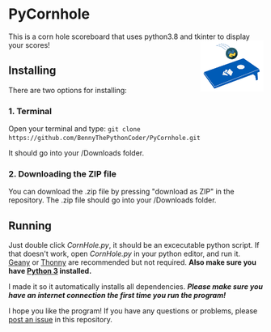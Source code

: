 # PyCornhole
This is a corn hole scoreboard that uses python3.8 and tkinter to display your scores!
<img src="https://raw.githubusercontent.com/BennyThePythonCoder/PyCornhole/master/cornHole.png" align="right" width="125px" height="100px"/>
## Installing
There are two options for installing:
### 1. Terminal
Open your terminal and type: `git clone https://github.com/BennyThePythonCoder/PyCornhole.git`

It should go into your /Downloads folder.

### 2. Downloading the ZIP file
You can download the .zip file by pressing "download as ZIP" in the repository.
The .zip file should go into your /Downloads folder.

## Running
Just double click *CornHole.py*, it should be an excecutable python script.
If that doesn't work, open *CornHole.py* in your python editor, and run it. [Geany](https://www.geany.org/) or [Thonny](https://thonny.org/) are recommended but not required. **Also make sure you have [Python 3](https://python.org) installed.**

I made it so it automatically installs all dependencies. **_Please make sure you have an internet connection the first time you run the program!_**

I hope you like the program! If you have any questions or problems, please [post an issue](https://github.com/BennyThePythonCoder/PyCornhole/issues) in this repository.
